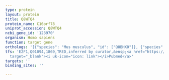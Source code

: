 ```yaml
---
type: protein
layout: protein
title: Q8WTQ4
protein_name: C16orf78
uniprot_accession: Q8WTQ4
ncbi_gene_id: '123970'
organism: Homo sapiens
function: target gene
orthologs: '[{"species": "Mus musculus", "id": ["Q8BHX0"]}, {"species": "Rattus norvegicus", "id": ["D3ZYH9"]}]'
tfs: 'E2F1,Q01094,1869,TRED,inferred by curator,&ensp;<a href="https://www.ncbi.nlm.nih.gov/pubmed/?term=17202159%5Buid%5D"
  target="_blank"><i uk-icon="icon: link"></i>Pubmed</a>'
targets: ''
binding_sites: ''

---
```

